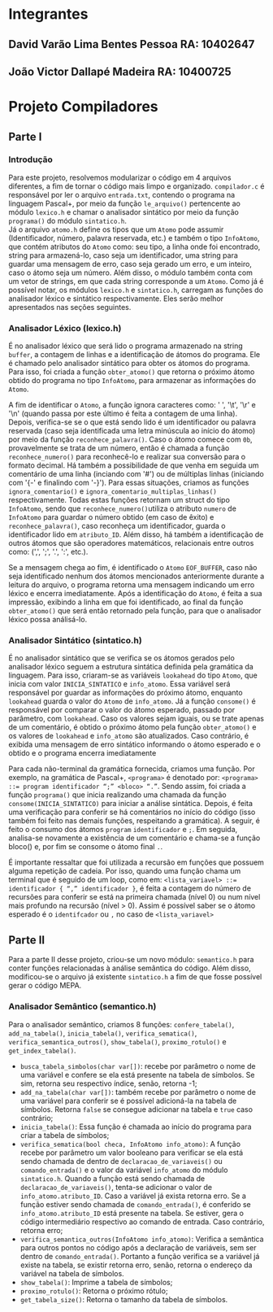 # Integrantes

## David Varão Lima Bentes Pessoa   RA: 10402647
## João Victor Dallapé Madeira RA: 10400725

# Projeto Compiladores

## Parte I

### Introdução
Para este projeto, resolvemos modularizar o código em 4 arquivos diferentes, a fim de tornar o código mais limpo e organizado. `compilador.c` é responsável por ler o arquivo `entrada.txt`, contendo o programa na linguagem Pascal+, por meio da função `le_arquivo()` pertencente ao módulo `lexico.h` e chamar o analisador sintático por meio da função `programa()` do  módulo `sintatico.h`.  
Já o arquivo `atomo.h` define os tipos que um `Atomo` pode assumir (Identificador, número, palavra reservada, etc.) e também o tipo `InfoAtomo`, que contém atributos do `Atomo` como: seu tipo, a linha onde foi encontrado, string para armazená-lo, caso seja um identificador, uma string para guardar uma mensagem de erro, caso seja gerado um erro, e um inteiro, caso o átomo seja um número.  Além disso, o módulo também conta com um vetor de strings, em que cada string corresponde a um `Atomo`.
Como já é possível notar, os módulos `lexico.h` e `sintatico.h`, carregam as funções do analisador léxico e sintático respectivamente. Eles serão melhor apresentados nas seções seguintes.

### Analisador Léxico (lexico.h)
É no analisador léxico que será lido o programa armazenado na string `buffer`, a contagem de linhas e a identificação de átomos do programa. Ele é chamado pelo analisador sintático para obter os átomos do programa. Para isso, foi criada a função `obter_atomo()` que retorna o próximo átomo obtido do programa no tipo `InfoAtomo`, para armazenar as informações do `Atomo`.    

A fim de identificar o `Atomo`, a função ignora caracteres como: ' ', '\t', '\r' e '\n' (quando passa por este último é feita a contagem de uma linha). Depois, verifica-se se o que está sendo lido é um identificador ou palavra reservada (caso seja identificada uma letra minúscula ao início do átomo) por meio da função `reconhece_palavra()`. Caso o átomo comece com `0b`, provavelmente se trata de um número, então é chamada a função `reconhece_numero()` para reconhecê-lo e realizar sua conversão para o formato decimal. Há também a possibilidade de que venha em seguida um comentário de uma linha (inciando com '#') ou de múltiplas linhas (iniciando com '{-' e finalindo com '-}'). Para essas situações, criamos as funções `ignora_comentario()` e `ignora_comentario_multiplas_linhas()` respectivamente. Todas estas funções retornam um struct do tipo `InfoAtomo`, sendo que `reconhece_numero()`utiliza o atributo `numero` de `InfoAtomo` para guardar o número obtido (em caso de êxito) e `reconhece_palavra()`, caso reconheça um identificador, guarda o identificador lido em `atributo_ID`. Além disso, há também a identificação de outros átomos que são operadores matemáticos, relacionais entre outros como: (',', ';', '.', ':', etc.).    

Se a mensagem chega ao fim, é identificado o `Atomo` `EOF_BUFFER`, caso não seja identificado nenhum dos átomos mencionados anteriormente durante a leitura do arquivo, o programa retorna uma mensagem indicando um erro léxico e encerra imediatamente. Após a identificação do `Atomo`, é feita a sua impressão, exibindo a linha em que foi identificado, ao final da função `obter_atomo()` que será então retornado pela função, para que o analisador léxico possa análisá-lo.

### Analisador Sintático (sintatico.h)
É no analisador sintático que se verifica se os átomos gerados pelo analisador léxico seguem a estrutura sintática definida pela gramática da linguagem. Para isso, criaram-se as variáveis `lookahead` do tipo `Atomo`, que inicia com valor `INICIA_SINTATICO` e `info_atomo`. Essa variável será responsável por guardar as informações do próximo átomo, enquanto `lookahead` guarda o valor do `Atomo` de `info_atomo`. Já a função `consome()` é responsável por comparar o valor do átomo esperado, passado por parâmetro, com `lookahead`. Caso os valores sejam iguais, ou se trate apenas de um comentário, é obtido o próximo átomo pela função `obter_atomo()` e os valores de `lookahead` e `info_atomo` são atualizados. Caso contrário, é exibida uma mensagem de erro sintático informando o átomo esperado e o obtido e o programa encerra imediatamente  
  
Para cada não-terminal da gramática fornecida, criamos uma função. Por exemplo, na gramática de Pascal+, `<programa>` é denotado por: `<programa> ::= program identificador “;” <bloco> “.”`. Sendo assim, foi criada a função `programa()` que inicia realizando uma chamada da função `consome(INICIA_SINTATICO)` para iniciar a análise sintática. Depois, é feita uma verificação para conferir se há comentários no início do código (isso também foi feito nas demais funções, respeitando a gramática). A seguir, é feito o consumo dos átomos `program` `identificador` e `;`. Em seguida, analisa-se novamente a existência de um comentário e chama-se a função bloco() e, por fim se consome o átomo final `.`.  
  
É importante ressaltar que foi utilizada a recursão em funções que possuem alguma repetição de cadeia. Por isso, quando uma função chama um terminal que é seguido de um loop, como em: `<lista_variavel> ::= identificador { “,” identificador }`, é feita a contagem do número de recursões para conferir se está na primeira chamada (nível 0) ou num nível mais profundo na recursão (nível > 0). Assim é possível saber se o átomo esperado é o `identifcador` ou `,` no caso de `<lista_variavel>`

## Parte II

Para a parte II desse projeto, criou-se um novo módulo: `semantico.h` para conter funções relacionadas à análise semântica do código. Além disso, modificou-se o arquivo já existente `sintatico.h` a fim de que fosse possível gerar o código MEPA.

### Analisador Semântico (semantico.h)
Para o analisador semântico, criamos 8 funções: `confere_tabela()`, `add_na_tabela()`, `inicia_tabela()`, `verifica_sematica()`, `verifica_semantica_outros()`, `show_tabela()`, `proximo_rotulo()` e `get_index_tabela()`.

* `busca_tabela_simbolos(char var[])`: recebe por parâmetro o nome de uma variável e confere se ela está presente na tabela de símbolos. Se sim, retorna seu respectivo índice, senão, retorna -1;
* `add_na_tabela(char var[])`: também recebe por parâmetro o nome de uma variável para conferir se é possível adicioná-la na tabela de símbolos. Retorna `false` se consegue adicionar na tabela e `true` caso contrário;
* `inicia_tabela()`: Essa função é chamada ao início do programa para criar a tabela de símbolos;
* `verifica_sematica(bool checa, InfoAtomo info_atomo)`: A função recebe por parâmetro um valor booleano para verificar se ela está sendo chamada de dentro de `declaracao_de_variaveis()` ou `comando_entrada()` e o valor da variável `info_atomo` do módulo `sintatico.h`. Quando a função está sendo chamada de `declaracao_de_variaveis()`, tenta-se adicionar o valor de `info_atomo.atributo_ID`. Caso a variável já exista retorna erro. Se a função estiver sendo chamada de `comando_entrada()`, é conferido se `info_atomo.atributo_ID` está presente na tabela. Se estiver, gera o código intermediário respectivo ao comando de entrada. Caso contrário, retorna erro;
* `verifica_semantica_outros(InfoAtomo info_atomo)`: Verifica a semântica para outros pontos no código após a declaração de variáveis, sem ser dentro de `comando_entrada()`. Portanto a função verifica se a variável já existe na tabela, se existir retorna erro, senão, retorna o endereço da variável na tabela de símbolos.
* `show_tabela()`: Imprime a tabela de símbolos;
* `proximo_rotulo()`: Retorna o próximo rótulo;
* `get_tabela_size()`: Retorna o tamanho da tabela de símbolos.